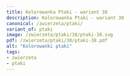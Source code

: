 ```yaml
---
title: Kolorowanka Ptaki - wariant 38
description: Kolorowanka Ptaki - wariant 38
canonical: /zwierzeta/ptaki/
variant_of: ptaki
image: /zwierzeta/ptaki/38/ptaki-38.svg
pdf: /zwierzeta/ptaki/38/ptaki-38.pdf
alt: "Kolorowanki ptaki"
tags:
- zwierzeta
- ptaki
---
```

